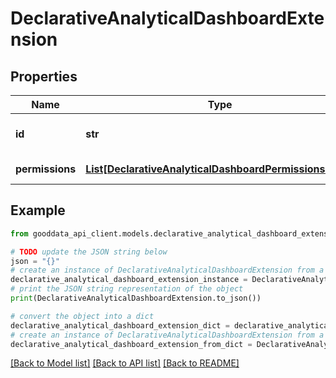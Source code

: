 # DeclarativeAnalyticalDashboardExtension


## Properties

Name | Type | Description | Notes
------------ | ------------- | ------------- | -------------
**id** | **str** | Analytical dashboard ID. | 
**permissions** | [**List[DeclarativeAnalyticalDashboardPermissionsInner]**](DeclarativeAnalyticalDashboardPermissionsInner.md) | A list of permissions. | 

## Example

```python
from gooddata_api_client.models.declarative_analytical_dashboard_extension import DeclarativeAnalyticalDashboardExtension

# TODO update the JSON string below
json = "{}"
# create an instance of DeclarativeAnalyticalDashboardExtension from a JSON string
declarative_analytical_dashboard_extension_instance = DeclarativeAnalyticalDashboardExtension.from_json(json)
# print the JSON string representation of the object
print(DeclarativeAnalyticalDashboardExtension.to_json())

# convert the object into a dict
declarative_analytical_dashboard_extension_dict = declarative_analytical_dashboard_extension_instance.to_dict()
# create an instance of DeclarativeAnalyticalDashboardExtension from a dict
declarative_analytical_dashboard_extension_from_dict = DeclarativeAnalyticalDashboardExtension.from_dict(declarative_analytical_dashboard_extension_dict)
```
[[Back to Model list]](../README.md#documentation-for-models) [[Back to API list]](../README.md#documentation-for-api-endpoints) [[Back to README]](../README.md)


